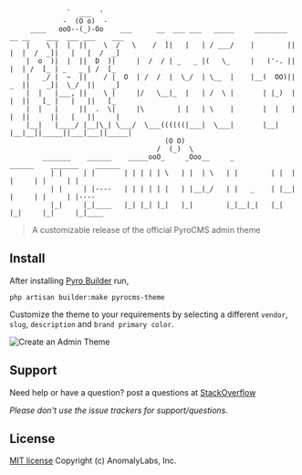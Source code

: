 ```
              `  ___  '   
             -  (O o)  -     
     ____   ooO--(_)-Oo    ___      __  ___ ___   _____     ________  __ __    ___  ___ ___    ___
    |    \ |  |  ||    \  /   \    /  ]|   |   | / ___/    |        ||  |  |  /  _]|   |   |  /  _]
    |  o  )|  |  ||  D  )|     |  /  / | _   _ |(   \_     |   ('-. ||  |  | /  [_ | _   _ | /  [_
    |   _/ |  ~  ||    / |  O  | /  /  |  \_/  | \__  |    |__(  OO)||  _  ||    _]|  \_/  ||    _]
    |  |   |___, ||    \ |     |/   \__|_  |   | /  \ |       | |_)  |  |  ||   [_ |   |   ||   [_
    |  |   |     ||  .  \|     |\        | |   | \    |       |  |   |  |  ||     ||   |   ||     |
    |__|   |____/ |__|\_| \___/  \___((((((|___|  \___|       |__|   |__|__||_____||___|___||_____|
                                      (O O)
                                    /  (_)  \
        _______    ______    _____ooO_     _Ooo__     _          ______    _______    ______
          | |     | |       | | | | | \   | |  | \   | |        | |  | |     | |     | |     
          | |     | |----   | | | | | |   | |__|_/   | |   _    | |__| |     | |     | |----
          |_|     |_|____   |_| |_| |_|   |_|        |_|__|_|   |_|  |_|     |_|     |_|____

```

> A customizable release of the official PyroCMS admin theme

## Install

After installing [Pyro Builder](github.com/websemantics/builder-extension) run,

```
php artisan builder:make pyrocms-theme
```

Customize the theme to your requirements by selecting a different `vendor`, `slug`, `description` and `brand primary color`.

![Create an Admin Theme](https://github.com/pyrocms-templates/pyrocms-theme/raw/master/docs/pyrocms-theme.gif "Create an Admin theme")

## Support

Need help or have a question? post a questions at [StackOverflow](https://stackoverflow.com/questions/tagged/builder-extension+pyrocms-theme-template)

*Please don't use the issue trackers for support/questions.*

## License

[MIT license](http://opensource.org/licenses/mit-license.php)
Copyright (c) AnomalyLabs, Inc.
